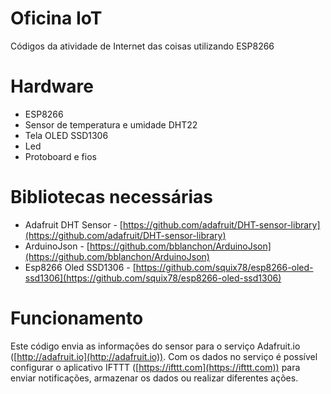 # Oficina IoT

Códigos da atividade de Internet das coisas utilizando ESP8266

# Hardware 

- ESP8266
- Sensor de temperatura e umidade DHT22
- Tela OLED SSD1306
- Led
- Protoboard e fios

# Bibliotecas necessárias

- Adafruit DHT Sensor - [https://github.com/adafruit/DHT-sensor-library](https://github.com/adafruit/DHT-sensor-library)
- ArduinoJson - [https://github.com/bblanchon/ArduinoJson](https://github.com/bblanchon/ArduinoJson)
- Esp8266 Oled SSD1306 - [https://github.com/squix78/esp8266-oled-ssd1306](https://github.com/squix78/esp8266-oled-ssd1306)

# Funcionamento

Este código envia as informações do sensor para o serviço Adafruit.io ([http://adafruit.io](http://adafruit.io)). Com os dados no serviço é possível configurar o aplicativo IFTTT ([https://ifttt.com](https://ifttt.com)) para enviar notificações, armazenar os dados ou realizar diferentes ações.